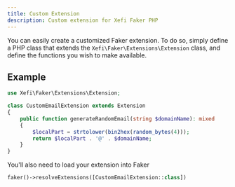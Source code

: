 ```yaml
---
title: Custom Extension
description: Custom extension for Xefi Faker PHP
---
```


You can easily create a customized Faker extension. To do so, simply define a PHP class that extends the `Xefi\Faker\Extensions\Extension` class, and define the functions you wish to make available.

## Example
```php
use Xefi\Faker\Extensions\Extension;

class CustomEmailExtension extends Extension
{
    public function generateRandomEmail(string $domainName): mixed
    {
        $localPart = strtolower(bin2hex(random_bytes(4)));
        return $localPart . '@' . $domainName;
    }
}
```

You'll also need to load your extension into Faker
```php
faker()->resolveExtensions([CustomEmailExtension::class])
```


